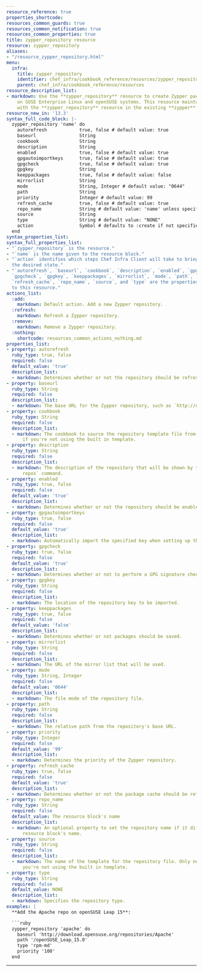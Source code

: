 ```yaml
---
resource_reference: true
properties_shortcode:
resources_common_guards: true
resources_common_notification: true
resources_common_properties: true
title: zypper_repository resource
resource: zypper_repository
aliases:
- "/resource_zypper_repository.html"
menu:
  infra:
    title: zypper_repository
    identifier: chef_infra/cookbook_reference/resources/zypper_repository zypper_repository
    parent: chef_infra/cookbook_reference/resources
resource_description_list:
- markdown: Use the **zypper_repository** resource to create Zypper package repositories
    on SUSE Enterprise Linux and openSUSE systems. This resource maintains full compatibility
    with the **zypper_repository** resource in the existing **zypper** cookbook.
resource_new_in: '13.3'
syntax_full_code_block: |-
  zypper_repository 'name' do
    autorefresh            true, false # default value: true
    baseurl                String
    cookbook               String
    description            String
    enabled                true, false # default value: true
    gpgautoimportkeys      true, false # default value: true
    gpgcheck               true, false # default value: true
    gpgkey                 String
    keeppackages           true, false # default value: false
    mirrorlist             String
    mode                   String, Integer # default value: "0644"
    path                   String
    priority               Integer # default value: 99
    refresh_cache          true, false # default value: true
    repo_name              String # default value: 'name' unless specified
    source                 String
    type                   String # default value: "NONE"
    action                 Symbol # defaults to :create if not specified
  end
syntax_properties_list:
syntax_full_properties_list:
- "`zypper_repository` is the resource."
- "`name` is the name given to the resource block."
- "`action` identifies which steps Chef Infra Client will take to bring the node into
  the desired state."
- "`autorefresh`, `baseurl`, `cookbook`, `description`, `enabled`, `gpgautoimportkeys`,
  `gpgcheck`, `gpgkey`, `keeppackages`, `mirrorlist`, `mode`, `path`, `priority`,
  `refresh_cache`, `repo_name`, `source`, and `type` are the properties available
  to this resource."
actions_list:
  :add:
    markdown: Default action. Add a new Zypper repository.
  :refresh:
    markdown: Refresh a Zypper repository.
  :remove:
    markdown: Remove a Zypper repository.
  :nothing:
    shortcode: resources_common_actions_nothing.md
properties_list:
- property: autorefresh
  ruby_type: true, false
  required: false
  default_value: 'true'
  description_list:
  - markdown: Determines whether or not the repository should be refreshed automatically.
- property: baseurl
  ruby_type: String
  required: false
  description_list:
  - markdown: The base URL for the Zypper repository, such as `http://download.opensuse.org`.
- property: cookbook
  ruby_type: String
  required: false
  description_list:
  - markdown: The cookbook to source the repository template file from. Only necessary
      if you're not using the built in template.
- property: description
  ruby_type: String
  required: false
  description_list:
  - markdown: The description of the repository that will be shown by the `zypper
      repos` command.
- property: enabled
  ruby_type: true, false
  required: false
  default_value: 'true'
  description_list:
  - markdown: Determines whether or not the repository should be enabled.
- property: gpgautoimportkeys
  ruby_type: true, false
  required: false
  default_value: 'true'
  description_list:
  - markdown: Automatically import the specified key when setting up the repository.
- property: gpgcheck
  ruby_type: true, false
  required: false
  default_value: 'true'
  description_list:
  - markdown: Determines whether or not to perform a GPG signature check on the repository.
- property: gpgkey
  ruby_type: String
  required: false
  description_list:
  - markdown: The location of the repository key to be imported.
- property: keeppackages
  ruby_type: true, false
  required: false
  default_value: 'false'
  description_list:
  - markdown: Determines whether or not packages should be saved.
- property: mirrorlist
  ruby_type: String
  required: false
  description_list:
  - markdown: The URL of the mirror list that will be used.
- property: mode
  ruby_type: String, Integer
  required: false
  default_value: '0644'
  description_list:
  - markdown: The file mode of the repository file.
- property: path
  ruby_type: String
  required: false
  description_list:
  - markdown: The relative path from the repository's base URL.
- property: priority
  ruby_type: Integer
  required: false
  default_value: '99'
  description_list:
  - markdown: Determines the priority of the Zypper repository.
- property: refresh_cache
  ruby_type: true, false
  required: false
  default_value: 'true'
  description_list:
  - markdown: Determines whether or not the package cache should be refreshed.
- property: repo_name
  ruby_type: String
  required: false
  default_value: The resource block's name
  description_list:
  - markdown: An optional property to set the repository name if it differs from the
      resource block's name.
- property: source
  ruby_type: String
  required: false
  description_list:
  - markdown: The name of the template for the repository file. Only necessary if
      you're not using the built in template.
- property: type
  ruby_type: String
  required: false
  default_value: NONE
  description_list:
  - markdown: Specifies the repository type.
examples: |
  **Add the Apache repo on openSUSE Leap 15**:

  ```ruby
  zypper_repository 'apache' do
    baseurl 'http://download.opensuse.org/repositories/Apache'
    path '/openSUSE_Leap_15.0'
    type 'rpm-md'
    priority '100'
  end
  ```
---
```

